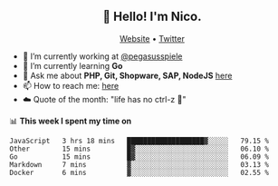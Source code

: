 <h2 align="center">👋 Hello! I'm Nico.</h2>
<p align="center">
  <a href="https://gruselhaus.com">Website</a> •
  <a href="https://twitter.com/NicoFinkernagel">Twitter</a>
</p>


- 🔭 I’m currently working at [@pegasusspiele](https://github.com/pegasusspiele)
- 🌱 I’m currently learning **Go**
- 💬 Ask me about **PHP, Git, Shopware, SAP, NodeJS** [here](https://github.com/gruselhaus/gruselhaus/issues)
- 📫 How to reach me: [here](https://github.com/gruselhaus/gruselhaus/issues)
- ☁️ Quote of the month: "life has no ctrl-z 🌴"

📊 **This week I spent my time on**
<!--START_SECTION:waka-->
```text
JavaScript   3 hrs 18 mins   ███████████████████▓░░░░░   79.15 % 
Other        15 mins         █▓░░░░░░░░░░░░░░░░░░░░░░░   06.10 % 
Go           15 mins         █▓░░░░░░░░░░░░░░░░░░░░░░░   06.09 % 
Markdown     7 mins          ▓░░░░░░░░░░░░░░░░░░░░░░░░   03.13 % 
Docker       6 mins          ▓░░░░░░░░░░░░░░░░░░░░░░░░   02.55 % 
```
<!--END_SECTION:waka-->
